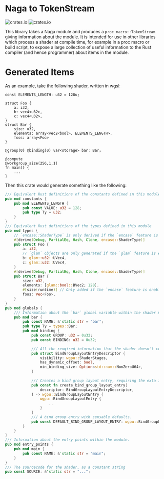 # Naga to TokenStream
![crates.io](https://img.shields.io/crates/v/naga-to-tokenstream.svg)
![crates.io](https://img.shields.io/crates/l/naga-to-tokenstream.svg)

This library takes a Naga module and produces a `proc_macro::TokenStream` giving information about the module. It is intended for use in other libraries which process a shader at compile time, for example in a proc macro or build script, to expose a large collection of useful information to the Rust compiler (and hence programmer) about items in the module.

# Generated Items

As an example, take the following shader, written in wgsl:

```wgsl
const ELEMENTS_LENGTH: u32 = 128u;

struct Foo {
    a: i32,
    b: vec4<u32>,
    c: vec4<u32>,
}
struct Bar {
    size: u32,
    elements: array<vec2<bool>, ELEMENTS_LENGTH>,
    foos: array<Foo>
}

@group(0) @binding(0) var<storage> bar: Bar;

@compute
@workgroup_size(256,1,1)
fn main() {
    ...
}
```

Then this crate would generate something like the following:

```rust
/// Equivalent Rust definitions of the constants defined in this module
pub mod constants {
    pub mod ELEMENTS_LENGTH {
        pub const VALUE: u32 = 128;
        pub type Ty = u32;
    }
}
/// Equivalent Rust definitions of the types defined in this module
pub mod types {
    // `encase::ShaderType` is only derived if the `encase` feature is enabled.
    #[derive(Debug, PartialEq, Hash, Clone, encase::ShaderType)] 
    pub struct Foo {
        a: i32,
        // `glam` objects are only generated if the `glam` feature is enabled.
        b: glam::u32::UVec4, 
        c: glam::u32::UVec4,
    }
    #[derive(Debug, PartialEq, Hash, Clone, encase::ShaderType)]
    pub struct Bar {
        size: u32,
        elements: [glam::bool::BVec2; 128],
        #[size(runtime)] // Only added if the `encase` feature is enabled.
        foos: Vec<Foo>,
    }
}
pub mod globals {
    /// Information about the `bar` global variable within the shader module.
    pub mod bar {
        pub const NAME: &'static str = "bar";
        pub type Ty = types::Bar;
        pub mod binding {
            pub const GROUP: u32 = 0u32;
            pub const BINDING: u32 = 0u32;

            /// All the reuqired information that the shader doesn't contain when creating a bind group entry for this global.
            pub struct BindGroupLayoutEntryDescriptor {
                visibility: wgpu::ShaderStages,
                has_dynamic_offset: bool,
                min_binding_size: Option<std::num::NonZeroU64>,
            }
            
            /// Creates a bind group layout entry, requiring the exta information not contained in the shader.
            pub const fn create_bind_group_layout_entry(
                descriptor: BindGroupLayoutEntryDescriptor,
            ) -> wgpu::BindGroupLayoutEntry {
                wgpu::BindGroupLayoutEntry {
                    ..
                }
            }
            /// A bind group entry with sensable defaults.
            pub const DEFAULT_BIND_GROUP_LAYOUT_ENTRY: wgpu::BindGroupLayoutEntry = wgpu::BindGroupLayoutEntry {..};
        }
    }
}
/// Information about the entry points within the module.
pub mod entry_points {
    pub mod main {
        pub const NAME: &'static str = "main";
    }
}
/// The sourcecode for the shader, as a constant string
pub const SOURCE: &'static str = "...";
```
